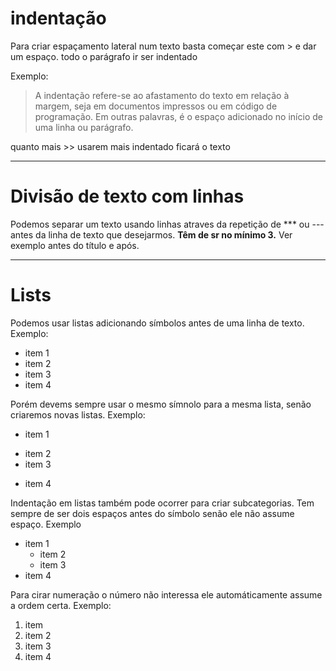 # indentação

Para criar espaçamento lateral num texto basta começar este com > e dar um espaço. todo o parágrafo ir ser indentado

Exemplo:
> A indentação refere-se ao afastamento do texto em relação à margem, seja em documentos impressos ou em código de programação. Em outras palavras, é o espaço adicionado no início de uma linha ou parágrafo.

quanto mais >> usarem mais indentado ficará o texto

***
# Divisão de texto com linhas

Podemos separar um texto usando linhas atraves da repetição de *** ou --- antes da linha de texto que desejarmos. **Têm de sr no mínimo 3.** Ver exemplo antes do título e após.

---
# Lists

Podemos usar listas adicionando símbolos antes de uma linha de texto. 
Exemplo:
- item 1
- item 2
- item 3
- item 4

Porém devems sempre usar o mesmo símnolo para a mesma lista, senão criaremos novas listas.
Exemplo:
- item 1
+ item 2
+ item 3
- item 4

Indentação em listas também pode ocorrer para criar subcategorias. Tem sempre de ser dois espaços antes do símbolo senão ele não assume espaço. 
Exemplo
- item 1
  - item 2
  - item 3
- item 4 

Para cirar numeração o número não interessa ele automáticamente assume a ordem certa.
Exemplo:
1. item
2. item 2
2. item 3
2. item 4
